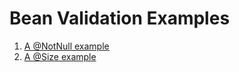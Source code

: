 # Bean Validation Examples

1. [A @NotNull example](notNull/README.md)
2. [A @Size example](size/README.md)
